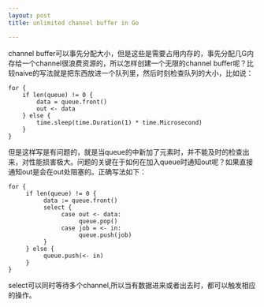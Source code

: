 ```yaml
---
layout: post
title: unlimited channel buffer in Go 

---
```

channel buffer可以事先分配大小，但是这些是需要占用内存的，事先分配几G内存给一个channel很浪费资源的，所以怎样创建一个无限的channel buffer呢？比较naive的写法就是把东西放进一个队列里，然后时刻检查队列的大小，比如说：

```
for {
	if len(queue) != 0 {
    	data = queue.front()
    	out <- data
	} else {
    	time.sleep(time.Duration(1) * time.Microsecond)
	}
}
```
但是这样写是有问题的，就是当queue的中新加了元素时，并不能及时的检查出来，对性能损害极大。问题的关键在于如何在加入queue时通知out呢？如果直接通知out是会在out处阻塞的。正确写法如下：

```
for {
     if len(queue) != 0 {
          data := queue.front()
          select {
               case out <- data:
                    queue.pop()
               case job = <- in:
                    queue.push(job)
          }
     } else {
          queue.push(<- in)
     }
}
```
select可以同时等待多个channel,所以当有数据进来或者出去时，都可以触发相应的操作。
